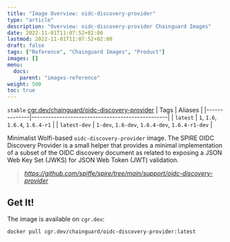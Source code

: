 ```yaml
---
title: "Image Overview: oidc-discovery-provider"
type: "article"
description: "Overview: oidc-discovery-provider Chainguard Images"
date: 2022-11-01T11:07:52+02:00
lastmod: 2022-11-01T11:07:52+02:00
draft: false
tags: ["Reference", "Chainguard Images", "Product"]
images: []
menu:
  docs:
    parent: "images-reference"
weight: 500
toc: true
---
```


`stable` [cgr.dev/chainguard/oidc-discovery-provider](https://github.com/chainguard-images/images/tree/main/images/oidc-discovery-provider)
| Tags         | Aliases                                         |
|--------------|-------------------------------------------------|
| `latest`     | `1`, `1.6`, `1.6.4`, `1.6.4-r1`                 |
| `latest-dev` | `1-dev`, `1.6-dev`, `1.6.4-dev`, `1.6.4-r1-dev` |



Minimalist Wolfi-based `oidc-discovery-provider` image. The SPIRE OIDC Discovery Provider is a small helper that provides a minimal implementation of a subset of the OIDC discovery document as related to exposing a JSON Web Key Set (JWKS) for JSON Web Token (JWT) validation.

> _https://github.com/spiffe/spire/tree/main/support/oidc-discovery-provider_

## Get It!

The image is available on `cgr.dev`:

```
docker pull cgr.dev/chainguard/oidc-discovery-provider:latest
```

